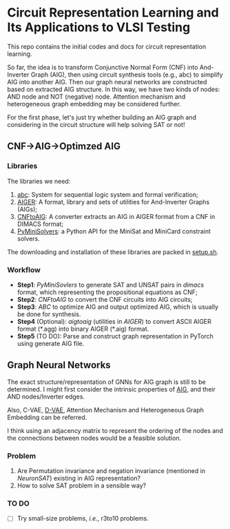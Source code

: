 # Circuit Representation Learning and Its Applications to VLSI Testing 
This repo contains the initial codes and docs for circuit representation learning.

So far, the idea is to transform Conjunctive Normal Form (CNF) into And-Inverter Graph (AIG), then using circuit synthesis tools (e.g., abc) to simplify AIG into another AIG. 
Then our graph neural networks are constructed based on extracted AIG structure. 
In this way, we have two kinds of nodes: AND node and NOT (negative) node. Attention mechanism and heterogeneous graph embedding may be considered further.

For the first phase, let's just try whether building an AIG graph and considering in the circuit structure will help solving SAT or not!

## CNF->AIG->Optimzed AIG
### Libraries
The libraries we need:
1. [abc](https://github.com/berkeley-abc/abc): System for sequential logic system and formal verification;
2. [AIGER](http://fmv.jku.at/aiger/): A format, library and sets of utilities for And-Inverter Graphs (AIGs);
3. [CNFtoAIG](http://fmv.jku.at/cnf2aig/): A converter extracts an AIG in AIGER format from a CNF in DIMACS format;
4. [PyMiniSolvers](https://github.com/liffiton/PyMiniSolvers): a Python API for the MiniSat and MiniCard constraint solvers.

The downloading and installation of these libraries are packed in [setup.sh](setup.sh).

### Workflow
* **Step1**: *PyMiniSovlers* to generate SAT and UNSAT pairs in *dimacs* format, which representing the propositional equations as CNF;
* **Step2**: *CNFtoAIG* to convert the CNF circuits into AIG circuits;
* **Step3**: *ABC* to optimize AIG and output optimized AIG, which is usually be done for synthesis.
* **Step4** (Optional): *aigtoaig* (utilities in *AIGER*) to convert ASCII AIGER format (\*.agg) into binary AIGER (\*.aig) format.
* **Step5** (TO DO): Parse and construct graph representation in PyTorch using generate AIG file.

## Graph Neural Networks
The exact structure/representation of GNNs for AIG graph is still to be determined.
I might first consider the intrinsic properties of [AIG](https://en.wikipedia.org/wiki/And-inverter_graph), and their AND nodes/Inverter edges.

Also, C-VAE, [D-VAE](https://github.com/muhanzhang/D-VAE), Attention Mechanism and Heterogeneous Graph Embedding can be referred.

I think using an adjacency matrix to represent the ordering of the nodes and the connections between nodes would be a feasible solution.

### Problem
1. Are Permutation invariance and negation invariance (mentioned in *NeuronSAT*) existing in AIG representation?
2. How to solve SAT problem in a sensible way?

### TO DO
- [ ] Try small-size problems, *i.e.*, r3to10 problems.




